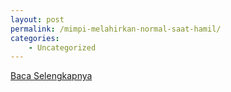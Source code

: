 ```yaml
---
layout: post
permalink: /mimpi-melahirkan-normal-saat-hamil/
categories:
    - Uncategorized
---
```


[Baca Selengkapnya](/03)